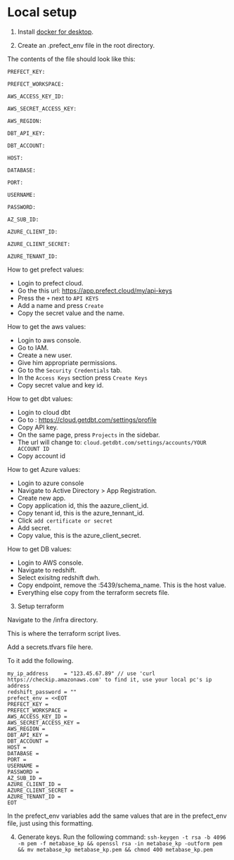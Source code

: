 # Local setup

1. Install [docker for desktop](https://www.docker.com/products/docker-desktop/). 

2. Create an .prefect_env file in the root directory. 

The contents of the file should look like this: 
```
PREFECT_KEY: 

PREFECT_WORKSPACE:

AWS_ACCESS_KEY_ID: 

AWS_SECRET_ACCESS_KEY: 

AWS_REGION:

DBT_API_KEY: 

DBT_ACCOUNT:

HOST: 

DATABASE: 

PORT:

USERNAME:

PASSWORD:

AZ_SUB_ID: 

AZURE_CLIENT_ID: 

AZURE_CLIENT_SECRET: 

AZURE_TENANT_ID: 

```
How to get prefect values:
- Login to prefect cloud. 
 - Go the this url: https://app.prefect.cloud/my/api-keys
- Press the `+` next to `API KEYS`
- Add a name and press `Create`
- Copy the secret value and the name.  

How to get the aws values: 
- Login to aws console.
- Go to IAM.
- Create a new user.
- Give him appropriate permissions. 
- Go to the `Security Credentials` tab.
- In the `Access Keys` section press `Create Keys`
- Copy secret value and key id. 

How to get dbt values:
- Login to cloud dbt
- Go to : https://cloud.getdbt.com/settings/profile
- Copy API key. 
- On the same page, press `Projects` in the sidebar. 
- The url will change to: `cloud.getdbt.com/settings/accounts/YOUR ACCOUNT ID`
- Copy account id

How to get Azure values:
- Login to azure console
- Navigate to Active Directory > App Registration.
- Create new app. 
- Copy application id, this the aazure_client_id. 
- Copy tenant id, this is the azure_tennant_id. 
- Click `add certificate or secret`
- Add secret.
- Copy value, this is the azure_client_secret.

How to get DB values:
- Login to AWS console. 
- Navigate to redshift. 
- Select exisitng redshift dwh. 
- Copy endpoint, remove the :5439/schema_name. This is the host value. 
- Everything else copy from the terraform secrets file. 

3. Setup terraform

Navigate to the /infra directory. 

This is where the terraform script lives. 

Add a secrets.tfvars file here. 

To it add the following. 

```
my_ip_address     = "123.45.67.89" // use 'curl https://checkip.amazonaws.com' to find it, use your local pc's ip address
redshift_password = ""
prefect_env = <<EOT
PREFECT_KEY = 
PREFECT_WORKSPACE = 
AWS_ACCESS_KEY_ID = 
AWS_SECRET_ACCESS_KEY = 
AWS_REGION = 
DBT_API_KEY = 
DBT_ACCOUNT =
HOST = 
DATABASE = 
PORT = 
USERNAME = 
PASSWORD = 
AZ_SUB_ID = 
AZURE_CLIENT_ID = 
AZURE_CLIENT_SECRET = 
AZURE_TENANT_ID = 
EOT
```

In the prefect_env variables add the same values that are in the prefect_env file, just using this formatting. 

4. Generate keys. 
Run the following command: 
```ssh-keygen -t rsa -b 4096 -m pem -f metabase_kp && openssl rsa -in metabase_kp -outform pem && mv metabase_kp metabase_kp.pem && chmod 400 metabase_kp.pem```